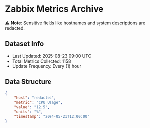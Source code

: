 # Zabbix Metrics Archive

⚠️ **Note**: Sensitive fields like hostnames and system descriptions are redacted.

## Dataset Info
- Last Updated: 2025-08-23 09:00 UTC
- Total Metrics Collected: 1158
- Update Frequency: Every (1) hour

## Data Structure
```json
{
    "host": "redacted",
    "metric": "CPU Usage",
    "value": "12.5",
    "units": "%",
    "timestamp": "2024-05-21T12:00:00"
}
```
